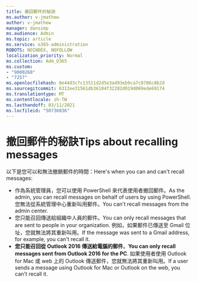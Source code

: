 ```yaml
---
title: 撤回郵件的秘訣
ms.author: v-jmathew
author: v-jmathew
manager: dansimp
ms.audience: Admin
ms.topic: article
ms.service: o365-administration
ROBOTS: NOINDEX, NOFOLLOW
localization_priority: Normal
ms.collection: Adm_O365
ms.custom:
- "9000260"
- "7257"
ms.openlocfilehash: 0e44d3c7c13511d2d5e3ad93eb9ca7c9786c8b2d
ms.sourcegitcommit: 6312ee31561db36104f32282d019d069ede69174
ms.translationtype: MT
ms.contentlocale: zh-TW
ms.lasthandoff: 03/11/2021
ms.locfileid: "50736036"
---
```

# <a name="tips-about-recalling-messages"></a><span data-ttu-id="8758c-102">撤回郵件的秘訣</span><span class="sxs-lookup"><span data-stu-id="8758c-102">Tips about recalling messages</span></span>

<span data-ttu-id="8758c-103">以下是您可以和無法撤銷郵件的時間：</span><span class="sxs-lookup"><span data-stu-id="8758c-103">Here's when you can and can't recall messages:</span></span>

* <span data-ttu-id="8758c-104">作為系統管理員，您可以使用 PowerShell 來代表使用者撤回郵件。</span><span class="sxs-lookup"><span data-stu-id="8758c-104">As the admin, you can recall messages on behalf of users by using PowerShell.</span></span> <span data-ttu-id="8758c-105">您無法從系統管理中心重新叫用郵件。</span><span class="sxs-lookup"><span data-stu-id="8758c-105">You can't recall messages from the admin center.</span></span>
* <span data-ttu-id="8758c-106">您只能召回傳送給組織中人員的郵件。</span><span class="sxs-lookup"><span data-stu-id="8758c-106">You can only recall messages that are sent to people in your organization.</span></span> <span data-ttu-id="8758c-107">例如，如果郵件已傳送至 Gmail 位址，您就無法將其重新叫用。</span><span class="sxs-lookup"><span data-stu-id="8758c-107">If the message was sent to a Gmail address, for example, you can't recall it.</span></span>
* <span data-ttu-id="8758c-108">**您只能召回從 Outlook 2016 傳送給電腦的郵件**。</span><span class="sxs-lookup"><span data-stu-id="8758c-108">**You can only recall messages sent from Outlook 2016 for the PC**.</span></span> <span data-ttu-id="8758c-109">如果使用者使用 Outlook for Mac 或 web 上的 Outlook 傳送郵件，您就無法將其重新叫用。</span><span class="sxs-lookup"><span data-stu-id="8758c-109">If a user sends a message using Outlook for Mac or Outlook on the web, you can't recall it.</span></span>

